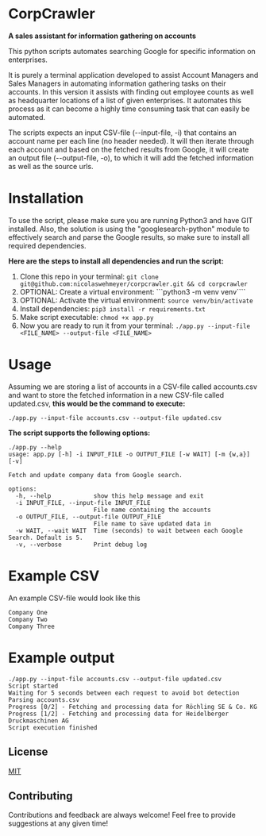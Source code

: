 # CorpCrawler
**A sales assistant for information gathering on accounts**

This python scripts automates searching Google for specific information on enterprises.

It is purely a terminal application developed to assist Account Managers and Sales Managers in automating information gathering tasks on their accounts. In this version it assists with finding out employee counts as well as headquarter locations of a list of given enterprises. It automates this process as it can become a highly time consuming task that can easily be automated.

The scripts expects an input CSV-file (--input-file, -i) that contains an account name per each line (no header needed). It will then iterate through each account and based on the fetched results from Google, it will create an output file (--output-file, -o), to which it will add the fetched information as well as the source urls.

# Installation
To use the script, please make sure you are running Python3 and have GIT installed. Also, the solution is using the "googlesearch-python" module to effectively search and parse the Google results, so make sure to install all required dependencies.

**Here are the steps to install all dependencies and run the script:**
1. Clone this repo in your terminal: ```git clone git@github.com:nicolaswehmeyer/corpcrawler.git && cd corpcrawler```
1. OPTIONAL: Create a virtual environment: ```python3 -m venv venv````
2. OPTIONAL: Activate the virtual environment: ```source venv/bin/activate```
2. Install dependencies: ```pip3 install -r requirements.txt```
3. Make script executable: ```chmod +x app.py```
4. Now you are ready to run it from your terminal: ```./app.py --input-file <FILE_NAME> --output-file <FILE_NAME>```

# Usage
Assuming we are storing a list of accounts in a CSV-file called accounts.csv and want to store the fetched information in a new CSV-file called updated.csv, **this would be the command to execute:**
```
./app.py --input-file accounts.csv --output-file updated.csv
```
**The script supports the following options:**
```
./app.py --help                                          
usage: app.py [-h] -i INPUT_FILE -o OUTPUT_FILE [-w WAIT] [-m {w,a}] [-v]

Fetch and update company data from Google search.

options:
  -h, --help            show this help message and exit
  -i INPUT_FILE, --input-file INPUT_FILE
                        File name containing the accounts
  -o OUTPUT_FILE, --output-file OUTPUT_FILE
                        File name to save updated data in
  -w WAIT, --wait WAIT  Time (seconds) to wait between each Google Search. Default is 5.
  -v, --verbose         Print debug log
```

# Example CSV
An example CSV-file would look like this
```
Company One
Company Two
Company Three
```

# Example output
```
./app.py --input-file accounts.csv --output-file updated.csv
Script started
Waiting for 5 seconds between each request to avoid bot detection
Parsing accounts.csv
Progress [0/2] - Fetching and processing data for Röchling SE & Co. KG
Progress [1/2] - Fetching and processing data for Heidelberger Druckmaschinen AG
Script execution finished
```

## License

[MIT](https://choosealicense.com/licenses/mit/)

## Contributing

Contributions and feedback are always welcome! Feel free to provide suggestions at any given time!